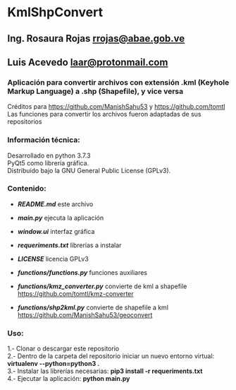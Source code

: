 # KmlShpConvert

## Ing. Rosaura Rojas <rrojas@abae.gob.ve>
## Luis Acevedo  <laar@protonmail.com>

### Aplicación para convertir archivos con extensión .kml (Keyhole Markup Language) a .shp (Shapefile), y vice versa

Créditos para https://github.com/ManishSahu53 y https://github.com/tomtl   
Las funciones para convertir los archivos fueron adaptadas de sus   
repositorios

### Información técnica:

Desarrollado en python 3.7.3   
PyQt5 como librería gráfica.   
Distribuído bajo la GNU General Public License (GPLv3).   

### Contenido:

- *__README.md__* este archivo

- *__main.py__* ejecuta la aplicación
		
- *__window.ui__* interfaz gráfica

- *__requeriments.txt__* librerías a instalar

- *__LICENSE__* licencia GPLv3
		
- *__functions/functions.py__* funciones auxiliares
		
- *__functions/kmz_converter.py__* convierte de kml a shapefile https://github.com/tomtl/kmz-converter
		
- *__functions/shp2kml.py__* convierte de shapefile a kml https://github.com/ManishSahu53/geoconvert

### Uso:
1.- Clonar o descargar este repositorio   
2.- Dentro de la carpeta del repositorio iniciar un nuevo entorno virtual: __virtualenv --python=python3 .__   
3.- Instalar las librerías necesarias: __pip3 install -r requeriments.txt__   
4.- Ejecutar la aplicación: __python main.py__   
